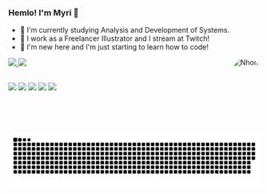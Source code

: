 ### Hemlo! I'm Myri 💚

- 🌱 I'm currently studying Analysis and Development of Systems.
- 🌵 I work as a Freelancer Illustrator and I stream at Twitch!
- 💚 I'm new here and I'm just starting to learn how to code!

<div align="left">
  <a href="https://github.com/Myriowo">
  <img height="180em" src="https://github-readme-stats.vercel.app/api?username=myriowo&show_icons=true&theme=onedark&include_all_commits=true&count_private=true"/>
  <img height="180em" src="https://github-readme-stats.vercel.app/api/top-langs/?username=myriowo&layout=compact&langs_count=7&theme=onedark"/>  
  <img align="right" alt="Nhom" height="150" style="border-radius:50px;" src="https://cdn.discordapp.com/attachments/891532852246765611/891533479114846228/icon2.png?width=676&height=676">

</div>
  
 ##
  
<div> 
  <a href = "mailto:myricontact@gmail.com"><img src="https://img.shields.io/badge/Gmail-D14836?style=for-the-badge&logo=gmail&logoColor=white" target="_blank"></a>
  <a href="https://www.youtube.com/c/Myrilin" target="_blank"><img src="https://img.shields.io/badge/YouTube-FF0000?style=for-the-badge&logo=youtube&logoColor=white" target="_blank"></a>
 	<a href="https://www.twitch.tv/myrilin" target="_blank"><img src="https://img.shields.io/badge/Twitch-9146FF?style=for-the-badge&logo=twitch&logoColor=white" target="_blank"></a>
 <a href="https://discord.gg/BWkCUXATwD" target="_blank"><img src="https://img.shields.io/badge/Discord-7289DA?style=for-the-badge&logo=discord&logoColor=white" target="_blank"></a> 
  <a href="https://www.linkedin.com/in/myri/" target="_blank"><img src="https://img.shields.io/badge/-LinkedIn-%230077B5?style=for-the-badge&logo=linkedin&logoColor=white" target="_blank"></a> 

![Snake animation](https://github.com/myriowo/myriowo/blob/output/github-contribution-grid-snake.svg)
 
</div>
